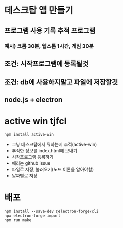 # 데스크탑 앱 만들기
## 프로그램 사용 기록 추적 프로그램
### 예시) 크롬 30분, 웹스톰 1시간, 게임 30분

## 조건: 시작프로그램에 등록될것
## 조건: db에 사용하지말고 파일에 저장할것
## node.js + electron

# active win tjfcl
```
npm install active-win
```
- 그냥 데스크탑에서 뭐하는지 추적(active-win)
- 추적한 정보를 index.html에 보내기
- 시작프로그램 등록하기
- 에러는 github issue
- 파일로 저장, 불러오기(노드 이론을 알아야함)
- 날짜별로 저장



# 배포
```
npm install --save-dev @electron-forge/cli
npx electron-forge import
npm run make
```

